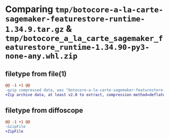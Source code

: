 # Comparing `tmp/botocore-a-la-carte-sagemaker-featurestore-runtime-1.34.9.tar.gz` & `tmp/botocore_a_la_carte_sagemaker_featurestore_runtime-1.34.90-py3-none-any.whl.zip`

## filetype from file(1)

```diff
@@ -1 +1 @@
-gzip compressed data, was "botocore-a-la-carte-sagemaker-featurestore-runtime-1.34.9.tar", last modified: Thu Dec 28 01:07:05 2023, max compression
+Zip archive data, at least v2.0 to extract, compression method=deflate
```

## filetype from diffoscope

```diff
@@ -1 +1 @@
-GzipFile
+ZipFile
```

